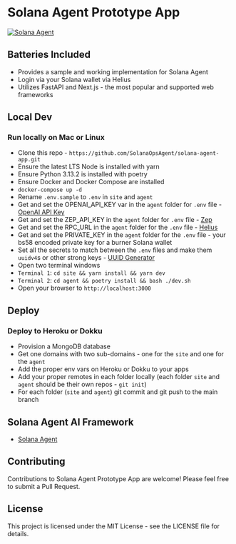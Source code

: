 # Solana Agent Prototype App

[![Solana Agent](https://i.imgur.com/XMZwDQD.png)](https://solops.live)

## Batteries Included
* Provides a sample and working implementation for Solana Agent
* Login via your Solana wallet via Helius
* Utilizes FastAPI and Next.js - the most popular and supported web frameworks 

## Local Dev

###  Run locally on Mac or Linux
* Clone this repo - `https://github.com/SolanaOpsAgent/solana-agent-app.git`
* Ensure the latest LTS Node is installed with yarn
* Ensure Python 3.13.2 is installed with poetry
* Ensure Docker and Docker Compose are installed
* `docker-compose up -d`
* Rename `.env.sample` to `.env` in `site` and `agent`
* Get and set the OPENAI_API_KEY var in the `agent` folder for `.env` file - [OpenAI API Key](https://platform.openai.com/api-keys)
* Get and set the ZEP_API_KEY in the `agent` folder for `.env` file - [Zep](https://getzep.com)
* Get and set the RPC_URL in the `agent` folder for the `.env` file - [Helius](https://helius.dev)
* Get and set the PRIVATE_KEY in the `agent` folder for the `.env` file - your bs58 encoded private key for a burner Solana wallet
* Set all the secrets to match between the `.env` files and make them `uuidv4`s or other strong keys - [UUID Generator](https://www.uuidgenerator.net)
* Open two terminal windows
* `Terminal 1`: `cd site && yarn install && yarn dev`
* `Terminal 2`: `cd agent && poetry install && bash ./dev.sh`
* Open your browser to `http://localhost:3000`

## Deploy

### Deploy to Heroku or Dokku
* Provision a MongoDB database
* Get one domains with two sub-domains - one for the `site` and one for the `agent`
* Add the proper env vars on Heroku or Dokku to your apps
* Add your proper remotes in each folder locally (each folder `site` and `agent` should be their own repos - `git init`)
* For each folder (`site` and `agent`) git commit and git push to the main branch

## Solana Agent AI Framework
* [Solana Agent](https://github.com/SolanaOpsAgent/solana-agent)

## Contributing
Contributions to Solana Agent Prototype App are welcome! Please feel free to submit a Pull Request.

## License
This project is licensed under the MIT License - see the LICENSE file for details.
